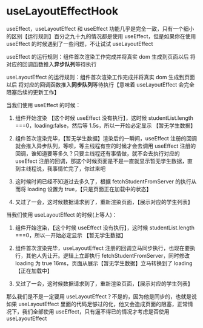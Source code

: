 # useLayoutEffectHook

useEffect，useLayoutEffect 和 useEffect 功能几乎是完全一致，只有一个细小的区别【运行规则】百分之九十九的情况都是使用 useEffect，但是如果你在使用 useEffect 的时候遇到了一些问题，不让试试 useLayoutEffect

useEffect 的运行规则：组件首次渲染工作完成并将真实 dom 生成到页面以后 将对应的回调函数推入**异步队列**等待执行

useLayoutEffect 的运行规则：组件首次渲染工作完成并将真实 dom 生成到页面以后 将对应的回调函数推入**同步队列**等待执行【意味着 useLayoutEffect 会完全阻塞后续的更新工作】

当我们使用 useEffect 的时候：

1. 组件开始渲染 【这个时候 useEffect 没有执行】，这时候 studentList.length ===0，loading:false，然后等 1.5s，所以一开始必定显示 【暂无学生数据】

2. 组件首次渲染完毕，【暂无学生数据】渲染后的一瞬间，useEffect 注册的回调就会推入异步队列，等呗，等主线程有空的时候才会去调用 useEffect 注册的回调，谁知道要等多久？只要主线程还有事情做，就不会去执行对应的 useEfect 注册的回调，那这个时候页面是不是一直就显示暂无学生数据，直到主线程说，我事情忙完了，你过来吧

3. 这时候时间已经不知道过去多久了，根据 fetchStudentFromServer 的执行从而将 loading 设置为 true，【只是页面正在加载中的状态】

4. 又过了一会，这时候数据请求到了，重新渲染页面，【展示对应的学生列表】

当我们使用 useLayoutEffect 的时候(上等人)：

1. 组件开始渲染，【这个时候 useEffect 没有执行】，这时候 studentList.length ===0，所以一开始必定显示 【暂无学生数据】

2. 组件首次渲染完毕，useLayoutEffect 注册的回调立马同步执行，也现在要执行，其他人先让开。逻辑上立即执行 fetchStudentFromServer，同时修改 loading 为 true 16ms，页面从展示【暂无学生数据】立马转换到了 loading【正在加载中】

3. 又过了一会，这时候数据请求到了，重新渲染页面，【展示对应的学生列表】

那么我们是不是一定要用 useLayoutEffect？不是的，因为他是同步的，也就是说如果 useLayoutEffect 里面的代码足够过的化，他又会造成页面的阻塞，正常情况下，我们全部使用 useEffect，只有逼不得已的情况才考虑是否使用 useLayoutEffect
